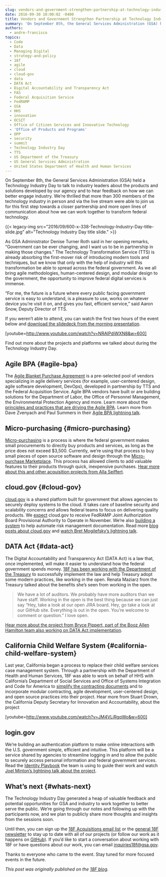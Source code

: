 ```yaml
---
slug: vendors-and-government-strengthen-partnership-at-technology-industry-day
date: 2016-09-30 10:00:02 -0400
title: Vendors and Government Strengthen Partnership at Technology Industry Day
summary: 'On September 8th, the General Services Administration (GSA) held a Technology Industry Day to talk to industry leaders about the products and solutions developed by our agency and to hear feedback on how we can better engage industry. We’re thrilled that more than 300 members of the technology industry in person and via the live'
authors:
  - andre-francisco
topics:
  - Code
  - Data
  - Managing Digital
  - strategy-and-policy
  - 18f
  - agile
  - cloud
  - cloud-gov
  - data
  - DATA Act
  - Digital Accountability and Transparency Act
  - FAS
  - Federal Acquisition Service
  - FedRAMP
  - GSA
  - HHS
  - innovation
  - OCSIT
  - Office of Citizen Services and Innovative Technology
  - 'Office of Products and Programs'
  - OPP
  - security
  - summit
  - Technology Industry Day
  - TTS
  - US Department of the Treasury
  - US General Services Administration
  - United States Department of Health and Human Services
---
```


On September 8th, the General Services Administration (GSA) held a Technology Industry Day to talk to industry leaders about the products and solutions developed by our agency and to hear feedback on how we can better engage industry. We’re thrilled that more than 300 members of the technology industry in person and via the live stream were able to join us for this first step towards a closer partnership and more open lines of communication about how we can work together to transform federal technology.

{{< legacy-img src="2016/09/600-x-338-Technology-Industry-Day-title-slide.jpg" alt="Technology Industry Day title slide." >}}

As GSA Administrator Denise Turner Roth said in her opening remarks, “Government can be ever changing, and I want us to be in partnership in making those changes.” The Technology Transformation Service (TTS) is already absorbing the first-mover risk of introducing modern tools and techniques, but we know that only with the help of industry will this transformation be able to spread across the federal government. As we all bring agile methodologies, human-centered design, and modular design to the government, the opportunity to improve federal digital services is immense.

“For me, the future is a future where every public facing government service is easy to understand, is a pleasure to use, works on whatever device you’re visit it on, and gives you fast, efficient service,” said Aaron Snow, Deputy Director of TTS.

If you weren’t able to attend, you can watch the first two hours of the event below and [download the slidedeck from the morning presentation](https://18f.gsa.gov/assets/blog/industry-day/deck-2016.pdf).

[youtube=http://www.youtube.com/watch?v=NRAlPdiWXN8&w=600]

Find out more about the projects and platforms we talked about during the Technology Industry Day.

## Agile BPA {#agile-bpa}

The [Agile Blanket Purchase Agreement](https://pages.18f.gov/ads-bpa/buyers/) is a pre-selected pool of vendors specializing in agile delivery services (for example, user-centered design, agile software development, DevOps), developed in partnership by TTS and the Federal Acquisition Service. Agile BPA vendors have built or are building solutions for the Department of Labor, the Office of Personnel Management, the Environmental Protection Agency and more. Learn more about the [principles and practices that are driving the Agile BPA](https://18f.gsa.gov/tags/agile-bpa/). Learn more from Dave Zvenyach and Paul Summers in their [Agile BPA lightning talk](https://youtu.be/NRAlPdiWXN8?t=1h6m39s).

## Micro-purchasing {#micro-purchasing}

[Micro-purchasing](https://micropurchase.18f.gov/insights) is a process is where the federal government makes small procurements to directly buy products and services, as long as the price does not exceed $3,500. Currently, we’re using that process to buy small pieces of open source software and design through the [Micro-purchase Marketplace](https://micropurchase.18f.gov/). This process has allowed clients to add valuable features to their products through quick, inexpensive purchases. [Hear more about this and other acquisition projects from Alla Seiffert](https://youtu.be/NRAlPdiWXN8?t=1h25m12s).

## cloud.gov {#cloud-gov}

[cloud.gov](https://cloud.gov/) is a shared platform built for government that allows agencies to securely deploy systems to the cloud. It takes care of baseline security and scalability concerns and allows federal teams to focus on delivering quality products. We [expect](https://18f.gsa.gov/2016/07/18/cloud-gov-full-steam-ahead-fedramp-assessment-process/) cloud.gov to receive FedRAMP Joint Authorization Board Provisional Authority to Operate in November. We’re also [building a system](https://18f.gsa.gov/2016/04/15/compliance-masonry-buildling-a-risk-management-platform/) to help automate risk management documentation. Read more [blog posts about cloud.gov](https://18f.gsa.gov/tags/cloud-gov/) and [watch Bret Mogilefsky’s lightning talk](https://youtu.be/NRAlPdiWXN8?t=1h14m55s).

## DATA Act {#data-act}

The Digital Accountability and Transparency Act (DATA Act) is a law that, once implemented, will make it easier to understand how the federal government spends money. [18F has been working with the Department of the Treasury](https://18f.gsa.gov/2015/06/09/data-act-data-act-explainer/) to successfully implement the law and help Treasury adopt some modern practices, like working in the open. Renata Maziarz from the Treasury talked about the benefits she’s seen from working in the open.

> We have a lot of auditors. We probably have more auditors than we have staff. Working in the open is the best thing because we can just say “Hey, take a look at our open JIRA board. Hey, go take a look at our GitHub site. Everything is out in the open. You’re welcome to comment or question.” I love open.

[Hear more about the project from Bryce Pippert, part of the Booz Allen Hamilton team also working on DATA Act implementation](https://youtu.be/NRAlPdiWXN8?t=1h29m21s).

## California Child Welfare System {#california-child-welfare-system}

Last year, California began a process to replace their child welfare services case management system. Through a partnership with the Department of Health and Human Services, 18F was able to work on behalf of HHS with California’s Department of Social Services and Office of Systems Integration and Code for America to [simplify the contracting documents](https://18f.gsa.gov/2016/03/22/helping-california-buy-a-new-child-welfare-system/) and to incorporate modular contracting, agile development, user-centered design, and open source practices into their project. Hear more from Stuart Drown, the California Deputy Secretary for Innovation and Accountability, about the project

[youtube=http://www.youtube.com/watch?v=JM4VLjRgqWo&w=600]

## login.gov

We’re building an authentication platform to make online interactions with the U.S. government simple, efficient and intuitive. This platform will be a service shared by agencies to streamline logging in and to allow the public to securely access personal information and federal government services. Read the [Identity Playbook](https://pages.18f.gov/identity-playbook/) the team is using to guide their work and watch [Joel Minton’s lightning talk about the project](https://youtu.be/NRAlPdiWXN8).

## What&#8217;s next {#whats-next}

The Technology Industry Day generated a heap of valuable feedback and potential opportunities for GSA and industry to work together to better serve the public. We’re going through our notes and following up with the participants now, and we plan to publicly share more thoughts and insights from the sessions soon.

Until then, you can sign up the [18F Acquisitions email list](http://gsa.us9.list-manage2.com/subscribe?u=6f1977de9eff4c384dc8d6527&id=e7f757afe3) or the [general 18F newsletter](https://18f.gsa.gov/#newsletter) to stay up to date with all of our projects (or follow our work as it happens on [GitHub](https://github.com/18F)). If you’d like to start a conversation about working with 18F or have questions about our work, you can email <inquiries18f@gsa.gov>.

Thanks to everyone who came to the event. Stay tuned for more focused events in the future.

_This post was originally published on the [18F blog](https://18f.gsa.gov/blog/)._